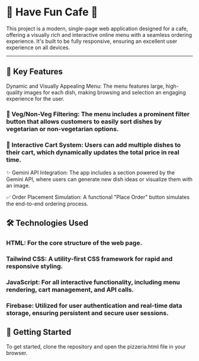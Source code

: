 # 🌟 Have Fun Cafe 🌟

This project is a modern, single-page web application designed for a cafe, offering a visually rich and interactive online menu with a seamless ordering experience. It's built to be fully responsive, ensuring an excellent user experience on all devices.

---

## 🚀 Key Features

Dynamic and Visually Appealing Menu: The menu features large, high-quality images for each dish, making browsing and selection an engaging experience for the user.

### 🥗 Veg/Non-Veg Filtering: The menu includes a prominent filter button that allows customers to easily sort dishes by vegetarian or non-vegetarian options.

### 🛒 Interactive Cart System: Users can add multiple dishes to their cart, which dynamically updates the total price in real time.

✨ Gemini API Integration: The app includes a section powered by the Gemini API, where users can generate new dish ideas or visualize them with an image.

✅ Order Placement Simulation: A functional "Place Order" button simulates the end-to-end ordering process.

## 🛠️ Technologies Used

### HTML: For the core structure of the web page.

### Tailwind CSS: A utility-first CSS framework for rapid and responsive styling.

### JavaScript: For all interactive functionality, including menu rendering, cart management, and API calls.

### Firebase: Utilized for user authentication and real-time data storage, ensuring persistent and secure user sessions.

## 🚀 Getting Started

To get started, clone the repository and open the pizzeria.html file in your browser.
